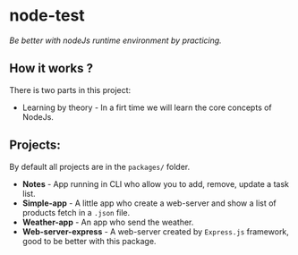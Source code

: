 # node-test
*Be better with nodeJs runtime environment by practicing.*

## How it works ?
There is two parts in this project:
* Learning by theory - In a firt time we will learn the core concepts of NodeJs.

## Projects:
By default all projects are in the `packages/` folder.

* **Notes** - App running in CLI who allow you to add, remove, update a task list.
* **Simple-app** - A little app who create a web-server and show a list of products fetch in a `.json` file.
* **Weather-app** - An app who send the weather.
* **Web-server-express** - A web-server created by `Express.js` framework, good to be better with this package.